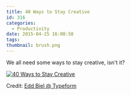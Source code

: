 ```yaml
---
title: 40 Ways to Stay Creative
id: 316
categories:
  - Productivity
date: 2015-04-25 16:00:58
tags:
thumbnail: brush.png
---
```


We all need some ways to stay creative, isn't it?

<!--more-->

[![](40-ways-to-stay-creative/be-creative.jpg "40 Ways to Stay Creative")](40-ways-to-stay-creative/be-creative.jpg)

Credit: [Edd Biel @ Typeform][source]

[source]: https://www.layerform.com/40-ways-stay-creative-infographic/
